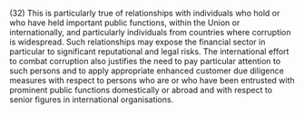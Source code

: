 (32) This is particularly true of relationships with individuals who hold or who have held important public functions, within the Union or internationally, and particularly individuals from countries where corruption is widespread. Such relationships may expose the financial sector in particular to significant reputational and legal risks. The international effort to combat corruption also justifies the need to pay particular attention to such persons and to apply appropriate enhanced customer due diligence measures with respect to persons who are or who have been entrusted with prominent public functions domestically or abroad and with respect to senior figures in international organisations.